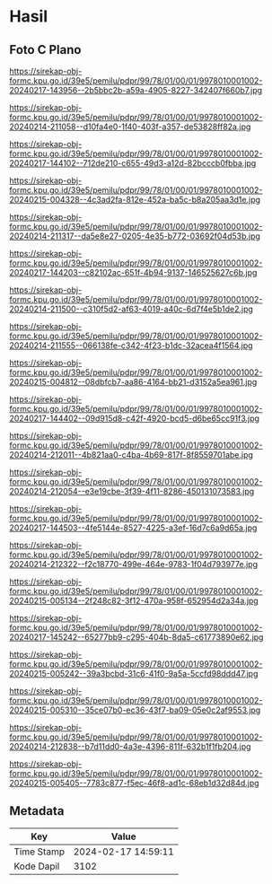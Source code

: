 # Hasil

## Foto C Plano

https://sirekap-obj-formc.kpu.go.id/39e5/pemilu/pdpr/99/78/01/00/01/9978010001002-20240217-143956--2b5bbc2b-a59a-4905-8227-342407f660b7.jpg

https://sirekap-obj-formc.kpu.go.id/39e5/pemilu/pdpr/99/78/01/00/01/9978010001002-20240214-211058--d10fa4e0-1f40-403f-a357-de53828ff82a.jpg

https://sirekap-obj-formc.kpu.go.id/39e5/pemilu/pdpr/99/78/01/00/01/9978010001002-20240217-144102--712de210-c655-49d3-a12d-82bcccb0fbba.jpg

https://sirekap-obj-formc.kpu.go.id/39e5/pemilu/pdpr/99/78/01/00/01/9978010001002-20240215-004328--4c3ad2fa-812e-452a-ba5c-b8a205aa3d1e.jpg

https://sirekap-obj-formc.kpu.go.id/39e5/pemilu/pdpr/99/78/01/00/01/9978010001002-20240214-211317--da5e8e27-0205-4e35-b772-03692f04d53b.jpg

https://sirekap-obj-formc.kpu.go.id/39e5/pemilu/pdpr/99/78/01/00/01/9978010001002-20240217-144203--c82102ac-651f-4b94-9137-146525627c6b.jpg

https://sirekap-obj-formc.kpu.go.id/39e5/pemilu/pdpr/99/78/01/00/01/9978010001002-20240214-211500--c310f5d2-af63-4019-a40c-6d7f4e5b1de2.jpg

https://sirekap-obj-formc.kpu.go.id/39e5/pemilu/pdpr/99/78/01/00/01/9978010001002-20240214-211555--066138fe-c342-4f23-b1dc-32acea4f1564.jpg

https://sirekap-obj-formc.kpu.go.id/39e5/pemilu/pdpr/99/78/01/00/01/9978010001002-20240215-004812--08dbfcb7-aa86-4164-bb21-d3152a5ea961.jpg

https://sirekap-obj-formc.kpu.go.id/39e5/pemilu/pdpr/99/78/01/00/01/9978010001002-20240217-144402--09d915d8-c42f-4920-bcd5-d6be65cc91f3.jpg

https://sirekap-obj-formc.kpu.go.id/39e5/pemilu/pdpr/99/78/01/00/01/9978010001002-20240214-212011--4b821aa0-c4ba-4b69-817f-8f8559701abe.jpg

https://sirekap-obj-formc.kpu.go.id/39e5/pemilu/pdpr/99/78/01/00/01/9978010001002-20240214-212054--e3e19cbe-3f39-4f11-8286-450131073583.jpg

https://sirekap-obj-formc.kpu.go.id/39e5/pemilu/pdpr/99/78/01/00/01/9978010001002-20240217-144503--4fe5144e-8527-4225-a3ef-16d7c6a9d65a.jpg

https://sirekap-obj-formc.kpu.go.id/39e5/pemilu/pdpr/99/78/01/00/01/9978010001002-20240214-212322--f2c18770-499e-464e-9783-1f04d793977e.jpg

https://sirekap-obj-formc.kpu.go.id/39e5/pemilu/pdpr/99/78/01/00/01/9978010001002-20240215-005134--2f248c82-3f12-470a-958f-652954d2a34a.jpg

https://sirekap-obj-formc.kpu.go.id/39e5/pemilu/pdpr/99/78/01/00/01/9978010001002-20240217-145242--65277bb9-c295-404b-8da5-c61773890e62.jpg

https://sirekap-obj-formc.kpu.go.id/39e5/pemilu/pdpr/99/78/01/00/01/9978010001002-20240215-005242--39a3bcbd-31c6-41f0-9a5a-5ccfd98ddd47.jpg

https://sirekap-obj-formc.kpu.go.id/39e5/pemilu/pdpr/99/78/01/00/01/9978010001002-20240215-005310--35ce07b0-ec36-43f7-ba09-05e0c2af9553.jpg

https://sirekap-obj-formc.kpu.go.id/39e5/pemilu/pdpr/99/78/01/00/01/9978010001002-20240214-212838--b7d11dd0-4a3e-4396-811f-632b1f1fb204.jpg

https://sirekap-obj-formc.kpu.go.id/39e5/pemilu/pdpr/99/78/01/00/01/9978010001002-20240215-005405--7783c877-f5ec-46f8-ad1c-68eb1d32d84d.jpg


## Metadata

| Key        | Value               |
| ---------- | ------------------- |
| Time Stamp | 2024-02-17 14:59:11 |
| Kode Dapil | 3102                |



